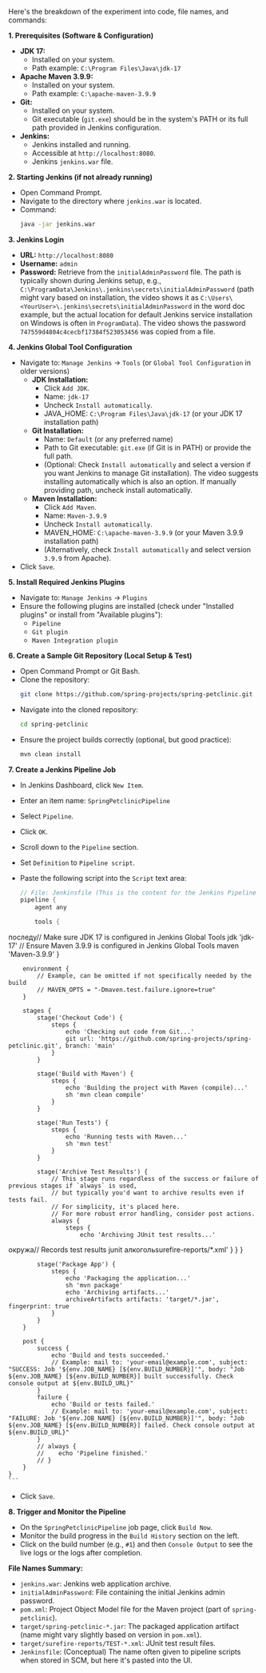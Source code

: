 Here's the breakdown of the experiment into code, file names, and commands:

**1. Prerequisites (Software & Configuration)**

*   **JDK 17:**
    *   Installed on your system.
    *   Path example: `C:\Program Files\Java\jdk-17`
*   **Apache Maven 3.9.9:**
    *   Installed on your system.
    *   Path example: `C:\apache-maven-3.9.9`
*   **Git:**
    *   Installed on your system.
    *   Git executable (`git.exe`) should be in the system's PATH or its full path provided in Jenkins configuration.
*   **Jenkins:**
    *   Jenkins installed and running.
    *   Accessible at `http://localhost:8080`.
    *   Jenkins `jenkins.war` file.

**2. Starting Jenkins (if not already running)**

*   Open Command Prompt.
*   Navigate to the directory where `jenkins.war` is located.
*   Command:
    ```bash
    java -jar jenkins.war
    ```

**3. Jenkins Login**

*   **URL:** `http://localhost:8080`
*   **Username:** `admin`
*   **Password:** Retrieve from the `initialAdminPassword` file. The path is typically shown during Jenkins setup, e.g., `C:\ProgramData\Jenkins\.jenkins\secrets\initialAdminPassword` (path might vary based on installation, the video shows it as `C:\Users\<YourUser>\.jenkins\secrets\initialAdminPassword` in the word doc example, but the actual location for default Jenkins service installation on Windows is often in `ProgramData`). The video shows the password `747559d4804c4cecbf17384f523053456` was copied from a file.

**4. Jenkins Global Tool Configuration**

*   Navigate to: `Manage Jenkins` -> `Tools` (or `Global Tool Configuration` in older versions)
    *   **JDK Installation:**
        *   Click `Add JDK`.
        *   Name: `jdk-17`
        *   Uncheck `Install automatically`.
        *   JAVA_HOME: `C:\Program Files\Java\jdk-17` (or your JDK 17 installation path)
    *   **Git Installation:**
        *   Name: `Default` (or any preferred name)
        *   Path to Git executable: `git.exe` (if Git is in PATH) or provide the full path.
        *   (Optional: Check `Install automatically` and select a version if you want Jenkins to manage Git installation). The video suggests installing automatically which is also an option. If manually providing path, uncheck install automatically.
    *   **Maven Installation:**
        *   Click `Add Maven`.
        *   Name: `Maven-3.9.9`
        *   Uncheck `Install automatically`.
        *   MAVEN_HOME: `C:\apache-maven-3.9.9` (or your Maven 3.9.9 installation path)
        *   (Alternatively, check `Install automatically` and select version `3.9.9` from Apache).
*   Click `Save`.

**5. Install Required Jenkins Plugins**

*   Navigate to: `Manage Jenkins` -> `Plugins`
*   Ensure the following plugins are installed (check under "Installed plugins" or install from "Available plugins"):
    *   `Pipeline`
    *   `Git plugin`
    *   `Maven Integration plugin`

**6. Create a Sample Git Repository (Local Setup & Test)**

*   Open Command Prompt or Git Bash.
*   Clone the repository:
    ```bash
    git clone https://github.com/spring-projects/spring-petclinic.git
    ```
*   Navigate into the cloned repository:
    ```bash
    cd spring-petclinic
    ```
*   Ensure the project builds correctly (optional, but good practice):
    ```bash
    mvn clean install
    ```

**7. Create a Jenkins Pipeline Job**

*   In Jenkins Dashboard, click `New Item`.
*   Enter an item name: `SpringPetclinicPipeline`
*   Select `Pipeline`.
*   Click `OK`.
*   Scroll down to the `Pipeline` section.
*   Set `Definition` to `Pipeline script`.
*   Paste the following script into the `Script` text area:

    ```groovy
    // File: Jenkinsfile (This is the content for the Jenkins Pipeline script UI)
    pipeline {
        agent any

        tools {
 последу// Make sure JDK 17 is configured in Jenkins Global Tools
            jdk 'jdk-17'
            // Ensure Maven 3.9.9 is configured in Jenkins Global Tools
            maven 'Maven-3.9.9'
        }

        environment {
            // Example, can be omitted if not specifically needed by the build
            // MAVEN_OPTS = "-Dmaven.test.failure.ignore=true"
        }

        stages {
            stage('Checkout Code') {
                steps {
                    echo 'Checking out code from Git...'
                    git url: 'https://github.com/spring-projects/spring-petclinic.git', branch: 'main'
                }
            }

            stage('Build with Maven') {
                steps {
                    echo 'Building the project with Maven (compile)...'
                    sh 'mvn clean compile'
                }
            }

            stage('Run Tests') {
                steps {
                    echo 'Running tests with Maven...'
                    sh 'mvn test'
                }
            }

            stage('Archive Test Results') {
                // This stage runs regardless of the success or failure of previous stages if `always` is used,
                // but typically you'd want to archive results even if tests fail.
                // For simplicity, it's placed here.
                // For more robust error handling, consider post actions.
                always {
                    steps {
                        echo 'Archiving JUnit test results...'
 окружа// Records test results
                        junit алкогольsurefire-reports/*.xml'
                    }
                }
            }

            stage('Package App') {
                steps {
                    echo 'Packaging the application...'
                    sh 'mvn package'
                    echo 'Archiving artifacts...'
                    archiveArtifacts artifacts: 'target/*.jar', fingerprint: true
                }
            }
        }

        post {
            success {
                echo 'Build and tests succeeded.'
                // Example: mail to: 'your-email@example.com', subject: "SUCCESS: Job '${env.JOB_NAME} [${env.BUILD_NUMBER}]'", body: "Job ${env.JOB_NAME} [${env.BUILD_NUMBER}] built successfully. Check console output at ${env.BUILD_URL}"
            }
            failure {
                echo 'Build or tests failed.'
                // Example: mail to: 'your-email@example.com', subject: "FAILURE: Job '${env.JOB_NAME} [${env.BUILD_NUMBER}]'", body: "Job ${env.JOB_NAME} [${env.BUILD_NUMBER}] failed. Check console output at ${env.BUILD_URL}"
            }
            // always {
            //    echo 'Pipeline finished.'
            // }
        }
    }
    ```
*   Click `Save`.

**8. Trigger and Monitor the Pipeline**

*   On the `SpringPetclinicPipeline` job page, click `Build Now`.
*   Monitor the build progress in the `Build History` section on the left.
*   Click on the build number (e.g., `#1`) and then `Console Output` to see the live logs or the logs after completion.

**File Names Summary:**

*   `jenkins.war`: Jenkins web application archive.
*   `initialAdminPassword`: File containing the initial Jenkins admin password.
*   `pom.xml`: Project Object Model file for the Maven project (part of `spring-petclinic`).
*   `target/spring-petclinic-*.jar`: The packaged application artifact (name might vary slightly based on version in `pom.xml`).
*   `target/surefire-reports/TEST-*.xml`: JUnit test result files.
*   `Jenkinsfile`: (Conceptual) The name often given to pipeline scripts when stored in SCM, but here it's pasted into the UI.